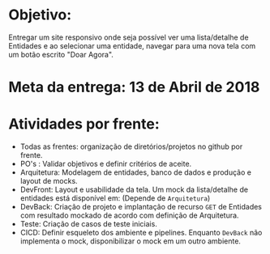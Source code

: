 # Objetivo:
Entregar um site responsivo onde seja possível ver uma lista/detalhe de Entidades e ao selecionar uma entidade, navegar para uma nova tela com um botão escrito "Doar Agora".

# Meta da entrega: 13 de Abril de 2018

# Atividades por frente:
* Todas as frentes: organização de diretórios/projetos no github por frente.
* PO's : Validar objetivos e definir critérios de aceite.
* Arquitetura: Modelagem de entidades, banco de dados e produção e layout de mocks.
* DevFront: Layout e usabilidade da tela. Um mock da lista/detalhe de entidades está disponível em: (Depende de `Arquitetura`)
* DevBack: Criação de projeto e implantação de recurso `GET` de Entidades com resultado mockado de acordo com definição de Arquitetura.
* Teste: Criação de casos de teste iniciais.
* CICD: Definir esqueleto dos ambiente e pipelines. Enquanto `DevBack` não implementa o mock, disponibilizar o mock em um outro ambiente.
